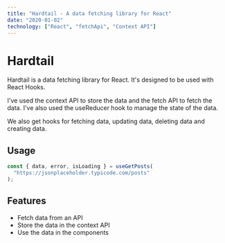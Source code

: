 ```yaml
---
title: "Hardtail - A data fetching library for React"
date: "2020-01-02"
technology: ["React", "fetchApi", "Context API"]
---
```


# Hardtail

Hardtail is a data fetching library for React. It's designed to be used with React Hooks.

I've used the context API to store the data and the fetch API to fetch the data. I've also used the useReducer hook to manage the state of the data.

We also get hooks for fetching data, updating data, deleting data and creating data.

## Usage

```js
const { data, error, isLoading } = useGetPosts(
  "https://jsonplaceholder.typicode.com/posts"
);
```

## Features

- Fetch data from an API
- Store the data in the context API
- Use the data in the components
